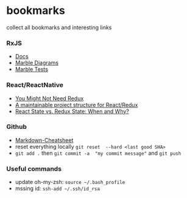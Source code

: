 # bookmarks
collect all bookmarks and interesting links

### RxJS
* [Docs](http://reactivex.io/rxjs/)
* [Marble Diagrams](http://rxmarbles.com/)
* [Marble Tests](https://github.com/ReactiveX/rxjs/blob/master/doc/writing-marble-tests.md)

### React/ReactNative
* [You Might Not Need Redux](https://medium.com/@dan_abramov/you-might-not-need-redux-be46360cf367)
* [A maintainable project structure for React/Redux](https://hackernoon.com/my-journey-toward-a-maintainable-project-structure-for-react-redux-b05dfd999b5)
* [React State vs. Redux State: When and Why?](https://spin.atomicobject.com/2017/06/07/react-state-vs-redux-state/)


### Github
 * [Markdown-Cheatsheet](https://github.com/adam-p/markdown-here/wiki/Markdown-Cheatsheet) 
 * reset everything locally `git reset  --hard <last good SHA>`
 * `git add .` then `git commit -a  "my commit message"` and `git push`
 

### Useful commands
 * update oh-my-zsh: ```source ~/.bash_profile```
 * mssing id: `ssh-add ~/.ssh/id_rsa `
 

